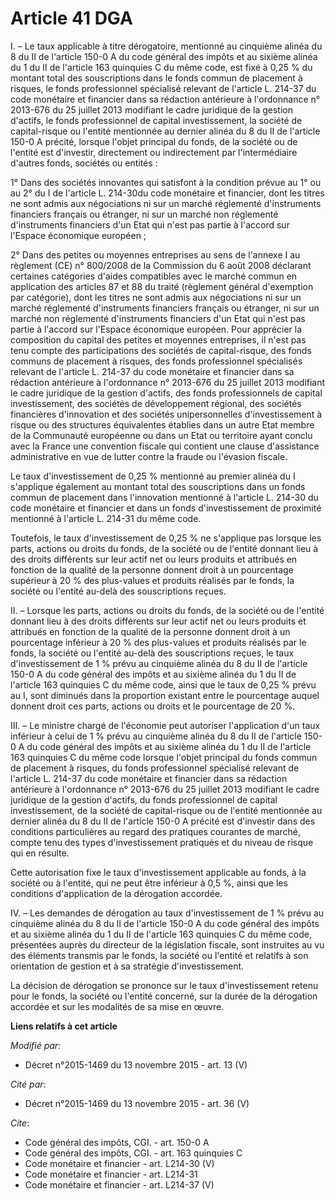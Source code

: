 # Article 41 DGA

I. – Le taux applicable à titre dérogatoire, mentionné au cinquième alinéa du 8 du II de l'article 150-0 A du code général
des impôts et au sixième alinéa du 1 du II de l'article 163 quinquies C du même code, est fixé à 0,25 % du montant total des
souscriptions dans le fonds commun de placement à risques, le fonds professionnel spécialisé relevant de l'article L. 214-37
du code monétaire et financier dans sa rédaction antérieure à l'ordonnance n° 2013-676 du 25 juillet 2013 modifiant le cadre
juridique de la gestion d'actifs, le fonds professionnel de capital investissement, la société de capital-risque ou l'entité
mentionnée au dernier alinéa du 8 du II de l'article 150-0 A précité, lorsque l'objet principal du fonds, de la société ou de
l'entité est d'investir, directement ou indirectement par l'intermédiaire d'autres fonds, sociétés ou entités : 

1° Dans des sociétés innovantes qui satisfont à la condition prévue au 1° ou au 2° du I de l'article L. 214-30du code
monétaire et financier, dont les titres ne sont admis aux négociations ni sur un marché réglementé d'instruments financiers
français ou étranger, ni sur un marché non réglementé d'instruments financiers d'un Etat qui n'est pas partie à l'accord sur
l'Espace économique européen ; 

2° Dans des petites ou moyennes entreprises au sens de l'annexe I au règlement (CE) n° 800/2008 de la Commission du 6 août
2008 déclarant certaines catégories d'aides compatibles avec le marché commun en application des articles 87 et 88 du traité
(règlement général d'exemption par catégorie), dont les titres ne sont admis aux négociations ni sur un marché réglementé
d'instruments financiers français ou étranger, ni sur un marché non réglementé d'instruments financiers d'un Etat qui n'est
pas partie à l'accord sur l'Espace économique européen. Pour apprécier la composition du capital des petites et moyennes
entreprises, il n'est pas tenu compte des participations des sociétés de capital-risque, des fonds communs de placement à
risques, des fonds professionnel spécialisés relevant de l'article L. 214-37 du code monétaire et financier dans sa rédaction
antérieure à l'ordonnance n° 2013-676 du 25 juillet 2013 modifiant le cadre juridique de la gestion d'actifs, des fonds
professionnels de capital investissement, des sociétés de développement régional, des sociétés financières d'innovation et
des sociétés unipersonnelles d'investissement à risque ou des structures équivalentes établies dans un autre Etat membre de
la Communauté européenne ou dans un Etat ou territoire ayant conclu avec la France une convention fiscale qui contient une
clause d'assistance administrative en vue de lutter contre la fraude ou l'évasion fiscale. 

Le taux d'investissement de 0,25 % mentionné au premier alinéa du I s'applique également au montant total des souscriptions
dans un fonds commun de placement dans l'innovation mentionné à l'article L. 214-30 du code monétaire et financier et dans un
fonds d'investissement de proximité mentionné à l'article L. 214-31 du même code. 

Toutefois, le taux d'investissement de 0,25 % ne s'applique pas lorsque les parts, actions ou droits du fonds, de la société
ou de l'entité donnant lieu à des droits différents sur leur actif net ou leurs produits et attribués en fonction de la
qualité de la personne donnent droit à un pourcentage supérieur à 20 % des plus-values et produits réalisés par le fonds, la
société ou l'entité au-delà des souscriptions reçues. 

II. – Lorsque les parts, actions ou droits du fonds, de la société ou de l'entité donnant lieu à des droits différents sur
leur actif net ou leurs produits et attribués en fonction de la qualité de la personne donnent droit à un pourcentage
inférieur à 20 % des plus-values et produits réalisés par le fonds, la société ou l'entité au-delà des souscriptions reçues,
le taux d'investissement de 1 % prévu au cinquième alinéa du 8 du II de l'article 150-0 A du code général des impôts et au
sixième alinéa du 1 du II de l'article 163 quinquies C du même code, ainsi que le taux de 0,25 % prévu au I, sont diminués
dans la proportion existant entre le pourcentage auquel donnent droit ces parts, actions ou droits et le pourcentage de 20
%. 

III. – Le ministre chargé de l'économie peut autoriser l'application d'un taux inférieur à celui de 1 % prévu au cinquième
alinéa du 8 du II de l'article 150-0 A du code général des impôts et au sixième alinéa du 1 du II de l'article 163 quinquies
C du même code lorsque l'objet principal du fonds commun de placement à risques, du fonds professionnel spécialisé relevant
de l'article L. 214-37 du code monétaire et financier dans sa rédaction antérieure à l'ordonnance n° 2013-676 du 25 juillet
2013 modifiant le cadre juridique de la gestion d'actifs, du fonds professionnel de capital investissement, de la société de
capital-risque ou de l'entité mentionnée au dernier alinéa du 8 du II de l'article 150-0 A précité est d'investir dans des
conditions particulières au regard des pratiques courantes de marché, compte tenu des types d'investissement pratiqués et du
niveau de risque qui en résulte. 

Cette autorisation fixe le taux d'investissement applicable au fonds, à la société ou à l'entité, qui ne peut être inférieur
à 0,5 %, ainsi que les conditions d'application de la dérogation accordée. 

IV. – Les demandes de dérogation au taux d'investissement de 1 % prévu au cinquième alinéa du 8 du II de l'article 150-0 A du
code général des impôts et au sixième alinéa du 1 du II de l'article 163 quinquies C du même code, présentées auprès du
directeur de la législation fiscale, sont instruites au vu des éléments transmis par le fonds, la société ou l'entité et
relatifs à son orientation de gestion et à sa stratégie d'investissement. 

La décision de dérogation se prononce sur le taux d'investissement retenu pour le fonds, la société ou l'entité concerné, sur
la durée de la dérogation accordée et sur les modalités de sa mise en œuvre.

**Liens relatifs à cet article**

_Modifié par_:

  - Décret n°2015-1469 du 13 novembre 2015 - art. 13 (V)

_Cité par_:

  - Décret n°2015-1469 du 13 novembre 2015 - art. 36 (V)

_Cite_:

  - Code général des impôts, CGI. - art. 150-0 A
  - Code général des impôts, CGI. - art. 163 quinquies C
  - Code monétaire et financier - art. L214-30 (V)
  - Code monétaire et financier - art. L214-31
  - Code monétaire et financier - art. L214-37 (V)
